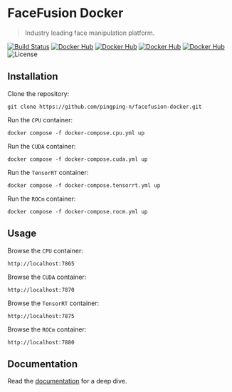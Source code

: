 FaceFusion Docker
=================

> Industry leading face manipulation platform.

[![Build Status](https://img.shields.io/github/actions/workflow/status/facefusion/facefusion-docker/ci.yml.svg?branch=master)](https://github.com/pingping-n/facefusion-docker/actions?query=workflow:ci)
[![Docker Hub](https://img.shields.io/docker/v/facefusion/facefusion/3.2.0-cpu?label=docker-hub)](https://hub.docker.com/r/facefusion/facefusion/tags?name=3.2.0-cpu)
[![Docker Hub](https://img.shields.io/docker/v/facefusion/facefusion/3.2.0-cuda?label=docker-hub)](https://hub.docker.com/r/facefusion/facefusion/tags?name=3.2.0-cuda)
[![Docker Hub](https://img.shields.io/docker/v/facefusion/facefusion/3.2.0-tensorrt?label=docker-hub)](https://hub.docker.com/r/facefusion/facefusion/tags?name=3.2.0-tensorrt)
[![Docker Hub](https://img.shields.io/docker/v/facefusion/facefusion/3.2.0-rocm?label=docker-hub)](https://hub.docker.com/r/facefusion/facefusion/tags?name=3.2.0-rocm)
![License](https://img.shields.io/badge/license-OpenRAIL--S-green)


Installation
------------

Clone the repository:

```
git clone https://github.com/pingping-n/facefusion-docker.git
```

Run the `CPU` container:

```
docker compose -f docker-compose.cpu.yml up
```

Run the `CUDA` container:

```
docker compose -f docker-compose.cuda.yml up
```

Run the `TensorRT` container:

```
docker compose -f docker-compose.tensorrt.yml up
```

Run the `ROCm` container:

```
docker compose -f docker-compose.rocm.yml up
```


Usage
-----

Browse the `CPU` container:

```
http://localhost:7865
```

Browse the `CUDA` container:

```
http://localhost:7870
```

Browse the `TensorRT` container:

```
http://localhost:7875
```

Browse the `ROCm` container:

```
http://localhost:7880
```


Documentation
-------------

Read the [documentation](https://docs.facefusion.io) for a deep dive.
